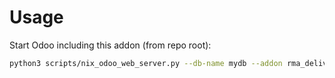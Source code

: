 # Usage

Start Odoo including this addon (from repo root):

```bash
python3 scripts/nix_odoo_web_server.py --db-name mydb --addon rma_delivery
```
